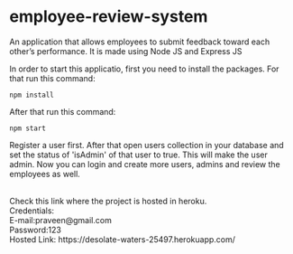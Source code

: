 # employee-review-system
An application that allows employees to submit feedback toward each other’s performance. It is made using Node JS and Express JS

In order to start this applicatio, first you need to install the packages. For that run this command:
```
npm install
```

After that run this command:
```
npm start
```

Register a user first. After that open users collection in your database and set the status of 'isAdmin' of that user to true. This will make the user admin. Now you can login and create more users, admins and review the employees as well.

<br/>
Check this link where the project is hosted in heroku.
<br/>
Credentials:
<br/>
E-mail:praveen@gmail.com 
<br/>
Password:123
<br/>
Hosted Link: https://desolate-waters-25497.herokuapp.com/
<br/>
